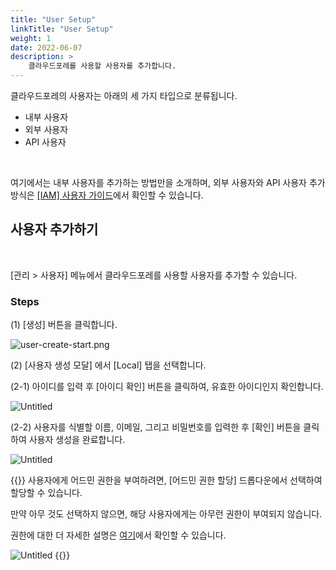 ```yaml
---
title: "User Setup"
linkTitle: "User Setup"
weight: 1
date: 2022-06-07
description: >
    클라우드포레를 사용할 사용자를 추가합니다.
---
```


클라우드포레의 사용자는 아래의 세 가지 타입으로 분류됩니다.

- 내부 사용자
- 외부 사용자
- API 사용자

<br>

여기에서는 내부 사용자를 추가하는 방법만을 소개하며, 외부 사용자와 API 사용자 추가 방식은 [[IAM] 사용자 가이드](/ko/docs/guides/administration/iam-user)에서 확인할 수 있습니다.

## 사용자 추가하기
<br>

[관리 > 사용자] 메뉴에서 클라우드포레를 사용할 사용자를 추가할 수 있습니다.

### Steps

(1) [생성] 버튼을 클릭합니다.

![user-create-start.png](https://s3-us-west-2.amazonaws.com/secure.notion-static.com/3d0496d9-aaa5-48d5-b798-7920ae854ded/user-create-start.png)

(2) [사용자 생성 모달] 에서 [Local] 탭을 선택합니다. 

(2-1) 아이디를 입력 후 [아이디 확인] 버튼을 클릭하여, 유효한 아이디인지 확인합니다.

![Untitled](https://s3-us-west-2.amazonaws.com/secure.notion-static.com/b452f911-5419-4fe3-a258-039264aa0c38/Untitled.png)

(2-2) 사용자를 식별할 이름, 이메일, 그리고 비밀번호를 입력한 후 [확인] 버튼을 클릭하여 사용자 생성을 완료합니다.

![Untitled](https://s3-us-west-2.amazonaws.com/secure.notion-static.com/0901e4c5-89a2-48db-8c7a-5d62747b4264/Untitled.png)

{{<alert title="어드민 권한 할당">}}
사용자에게 어드민 권한을 부여하려면, [어드민 권한 할당] 드롭다운에서 선택하여 할당할 수 있습니다.

만약 아무 것도 선택하지 않으면, 해당 사용자에게는 아무런 권한이 부여되지 않습니다.

권한에 대한 더 자세한 설명은 [여기](/ko/docs/guides/administration/iam-role)에서 확인할 수 있습니다.

![Untitled](https://s3-us-west-2.amazonaws.com/secure.notion-static.com/6aa072dc-d22a-4b55-bae4-4589da8e9622/Untitled.png)
{{</alert>}}
